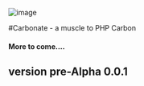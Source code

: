 ![image](https://travis-ci.org/omitobi/carbonate.svg?branch=master)



#Carbonate - a muscle to PHP Carbon

#### More to come....

## version pre-Alpha 0.0.1